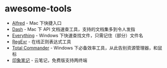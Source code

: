# awesome-tools

* [Alfred](https://www.alfredapp.com/) - Mac 下快捷入口
* [Dash](https://kapeli.com/dash) - Mac 下 API 文档速查工具，支持的文档集多到令人发指
* [Everything](http://www.voidtools.com/) - Windows 下快速查找文件，只需记住（部分）文件名
* [RegExr](https://regexr.com/) - 在线正则表达式工具
* [Total Commander](http://www.ghisler.com/) - Windows 下必备效率工具，从此告别资源管理器，和鼠标
* [印象笔记](https://www.yinxiang.com/) - 云笔记，免费版支持两终端
